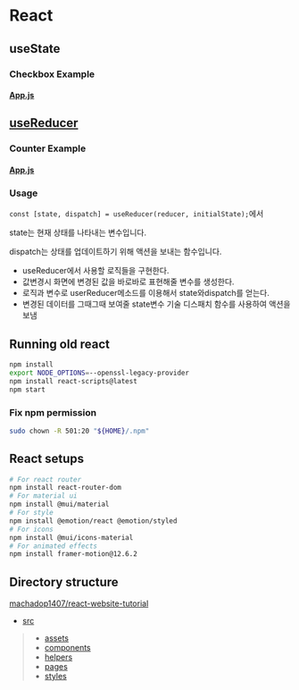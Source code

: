 # React
## useState
### Checkbox Example
#### [App.js](https://github.com/TaYaKi71751/react-01/blob/cdedab9f1faf1e7707996254007b76ee79cd5dc4/src/App.js)
## [useReducer](https://react.dev/reference/react/useReducer)
### Counter Example
#### [App.js](https://github.com/TaYaKi71751/react-01/blob/693c7d05f5fe872f6beaa2b86dffd27b9b1cedd2/src/App.js)
### Usage
`const [state, dispatch] = useReducer(reducer, initialState);`에서

state는 현재 상태를 나타내는 변수입니다.

dispatch는 상태를 업데이트하기 위해 액션을 보내는 함수입니다.

- useReducer에서 사용할 로직들을 구현한다.
- 값변경시 화면에 변경된 값을 바로바로 표현해줄 변수를 생성한다.
- 로직과 변수로 userReducer메소드를 이용해서 state와dispatch를 얻는다.
- 변경된 데이터를 그때그때 보여줄 state변수 기술 디스패치 함수를 사용하여 액션을 보냄 
## Running old react
```bash
npm install
export NODE_OPTIONS=--openssl-legacy-provider
npm install react-scripts@latest
npm start
```
### Fix npm permission
```bash
sudo chown -R 501:20 "${HOME}/.npm"
```
## React setups
```bash
# For react router
npm install react-router-dom
# For material ui
npm install @mui/material 
# For style
npm install @emotion/react @emotion/styled
# For icons
npm install @mui/icons-material
# For animated effects
npm install framer-motion@12.6.2
```
## Directory structure
[machadop1407/react-website-tutorial](https://github.com/machadop1407/react-website-tutorial)
- [src](https://github.com/machadop1407/react-website-tutorial/tree/main/src)
> - [assets](https://github.com/machadop1407/react-website-tutorial/tree/main/src/assets)
> - [components](https://github.com/machadop1407/react-website-tutorial/tree/main/src/components)
> - [helpers](https://github.com/machadop1407/react-website-tutorial/tree/main/src/helpers)
> - [pages](https://github.com/machadop1407/react-website-tutorial/tree/main/src/pages)
> - [styles](https://github.com/machadop1407/react-website-tutorial/tree/main/src/styles)
